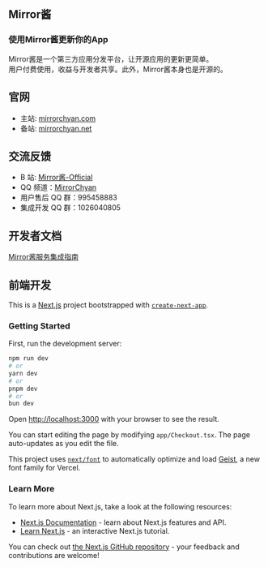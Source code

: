 ## Mirror酱

### **使用Mirror酱更新你的App**  

Mirror酱是一个第三方应用分发平台，让开源应用的更新更简单。  
用户付费使用，收益与开发者共享。此外，Mirror酱本身也是开源的。

## 官网

- 主站: [mirrorchyan.com](https://mirrorchyan.com)
- 备站: [mirrorchyan.net](https://mirrorchyan.net)

## 交流反馈

- B 站: [Mirror酱-Official](https://space.bilibili.com/3546848463685966)
- QQ 频道：[MirrorChyan](https://pd.qq.com/g/MirrorChyan)
- 用户售后 QQ 群：995458883
- 集成开发 QQ 群：1026040805

## 开发者文档

[Mirror酱服务集成指南](https://github.com/MirrorChyan/docs)

## 前端开发

This is a [Next.js](https://nextjs.org) project bootstrapped with [`create-next-app`](https://nextjs.org/docs/app/api-reference/cli/create-next-app).

### Getting Started

First, run the development server:

```bash
npm run dev
# or
yarn dev
# or
pnpm dev
# or
bun dev
```

Open [http://localhost:3000](http://localhost:3000) with your browser to see the result.

You can start editing the page by modifying `app/Checkout.tsx`. The page auto-updates as you edit the file.

This project uses [`next/font`](https://nextjs.org/docs/app/building-your-application/optimizing/fonts) to automatically optimize and load [Geist](https://vercel.com/font), a new font family for Vercel.

### Learn More

To learn more about Next.js, take a look at the following resources:

- [Next.js Documentation](https://nextjs.org/docs) - learn about Next.js features and API.
- [Learn Next.js](https://nextjs.org/learn) - an interactive Next.js tutorial.

You can check out [the Next.js GitHub repository](https://github.com/vercel/next.js) - your feedback and contributions are welcome!
